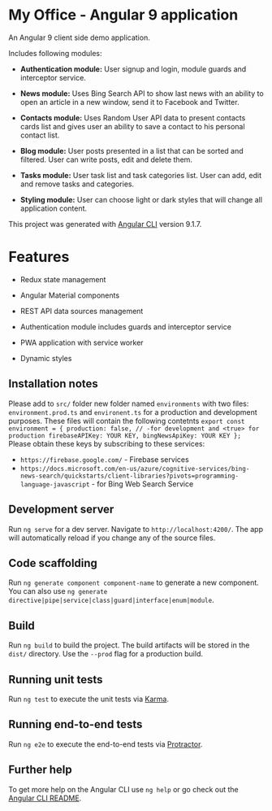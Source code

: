 # My Office - Angular 9 application

An Angular 9 client side demo application.

Includes following modules:

- **Authentication module:** User signup and login, module guards and interceptor service.

- **News module:** Uses Bing Search API to show last news with an ability to open an article
in a new window, send it to Facebook and Twitter.

- **Contacts module:** Uses Random User API data to present contacts cards list and gives user
 an ability to save a contact to his personal contact list.

- **Blog module:** User posts presented in a list that can be sorted and filtered. User can
write posts, edit and delete them.

- **Tasks module:** User task list and task categories list. User can add, edit and remove tasks 
and categories.

- **Styling module:** User can choose light or dark styles that will change all 
application content.

This project was generated with [Angular CLI](https://github.com/angular/angular-cli) version 9.1.7.

# Features

- Redux state management

- Angular Material components

- REST API data sources management

- Authentication module includes guards and interceptor service

- PWA application with service worker

- Dynamic styles


## Installation notes

Please add to `src/` folder new folder named `environments` with two files: 
`environment.prod.ts` and `environent.ts` for a production and development purposes.
These files will contain the following contetnts
`
export const environment = {
  production: false, // -for development and <true> for production
  firebaseAPIKey: YOUR KEY,
  bingNewsApiKey: YOUR KEY
};
`  
Please obtain these keys by subscribing to these services:
- `https://firebase.google.com/` - Firebase services
- `https://docs.microsoft.com/en-us/azure/cognitive-services/bing-news-search/quickstarts/client-libraries?pivots=programming-language-javascript` - for Bing Web Search Service


## Development server

Run `ng serve` for a dev server. Navigate to `http://localhost:4200/`. The app will automatically reload if you change any of the source files.

## Code scaffolding

Run `ng generate component component-name` to generate a new component. You can also use `ng generate directive|pipe|service|class|guard|interface|enum|module`.

## Build

Run `ng build` to build the project. The build artifacts will be stored in the `dist/` directory. Use the `--prod` flag for a production build.

## Running unit tests

Run `ng test` to execute the unit tests via [Karma](https://karma-runner.github.io).

## Running end-to-end tests

Run `ng e2e` to execute the end-to-end tests via [Protractor](http://www.protractortest.org/).

## Further help

To get more help on the Angular CLI use `ng help` or go check out the [Angular CLI README](https://github.com/angular/angular-cli/blob/master/README.md).
